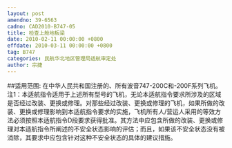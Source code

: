 ```yaml
---
layout: post
amendno: 39-6563
cadno: CAD2010-B747-05
title: 检查上舱地板梁
date: 2010-02-11 00:00:00 +0800
effdate: 2010-03-11 00:00:00 +0800
tag: B747
categories: 民航华北地区管理局适航审定处
author: 宗捷
---
```


##适用范围:
在中华人民共和国注册的、所有波音747-200C和-200F系列飞机。
注1：本适航指令适用于上述所有型号的飞机，无论本适航指令要求所涉及的区域是否经过改装、更换或修理。对那些经过改装、更换或修理的飞机，如果所做的改装、更换或修理影响到本适航指令要求的实施，飞机所有人/营运人采用的等效方法必须按照本适航指令D段要求获得批准。其方法中应包含所做的改装、更换或修理对本适航指令所阐述的不安全状态影响的评估；而且，如果该不安全状态没有被消除，其要求中应包含针对这种不安全状态的具体的建议措施。

